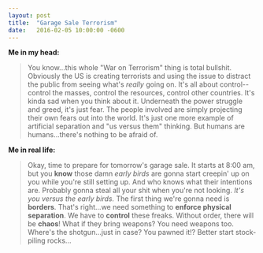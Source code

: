 ```yaml
---
layout: post
title:  "Garage Sale Terrorism"
date:   2016-02-05 10:00:00 -0600
---
```

**Me in my head:**

> You know...this whole "War on Terrorism" thing is total bullshit. Obviously the US is creating terrorists and using the issue to distract the public from seeing what's *really* going on. It's all about control--control the masses, control the resources, control other countries. It's kinda sad when you think about it. Underneath the power struggle and greed, it's just fear. The people involved are simply projecting their own fears out into the world. It's just one more example of artificial separation and "us versus them" thinking. But humans are humans...there's nothing to be afraid of.

**Me in real life:**

> Okay, time to prepare for tomorrow's garage sale. It starts at 8:00 am, but you **know** those damn *early birds* are gonna start creepin' up on you while you're still setting up. And who knows what their intentions are. Probably gonna steal all your shit when you're not looking. *It's you versus the early birds.* The first thing we're gonna need is **borders**. That's right...we need something to **enforce physical separation**. We have to **control** these freaks. Without order, there will be **chaos**! What if they bring weapons? You need weapons too. Where's the shotgun...just in case? You pawned it!? Better start stock-piling rocks...